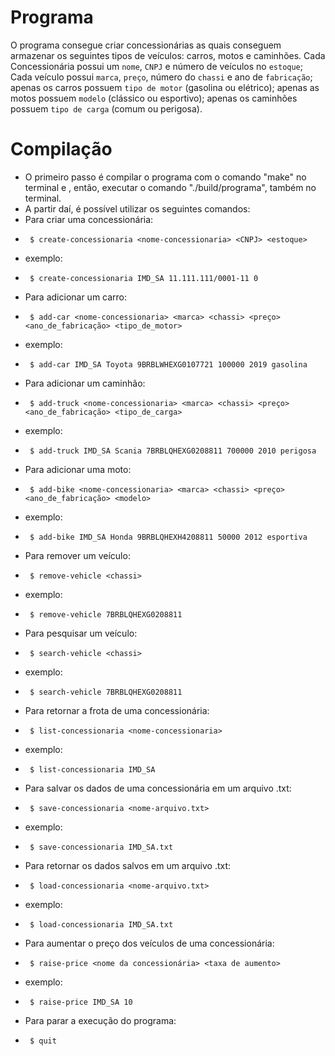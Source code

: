 
# Programa

O programa consegue criar concessionárias as quais conseguem armazenar os seguintes tipos de veículos: carros, motos e caminhões. Cada Concessionária possui um `nome`, `CNPJ` e número de veículos no `estoque`; Cada veículo possui `marca`, `preço`, número do `chassi` e ano de `fabricação`; apenas os carros possuem `tipo de motor` (gasolina ou elétrico); apenas as motos possuem  `modelo` (clássico ou esportivo); apenas os caminhões possuem `tipo de carga` (comum ou perigosa).


# Compilação  

* O primeiro passo é compilar o programa com o comando "make" no terminal e , então, executar o comando "./build/programa", também no terminal.
* A partir daí, é possível utilizar os seguintes comandos:
* Para criar uma concessionária:
*      $ create-concessionaria <nome-concessionaria> <CNPJ> <estoque>
*  exemplo:
*      $ create-concessionaria IMD_SA 11.111.111/0001-11 0


  
* Para adicionar um carro:
*      $ add-car <nome-concessionaria> <marca> <chassi> <preço> <ano_de_fabricação> <tipo_de_motor>
*  exemplo:
*      $ add-car IMD_SA Toyota 9BRBLWHEXG0107721 100000 2019 gasolina
* Para adicionar um caminhão:
*      $ add-truck <nome-concessionaria> <marca> <chassi> <preço> <ano_de_fabricação> <tipo_de_carga>
*  exemplo:
*      $ add-truck IMD_SA Scania 7BRBLQHEXG0208811 700000 2010 perigosa
* Para adicionar uma moto:
*      $ add-bike <nome-concessionaria> <marca> <chassi> <preço> <ano_de_fabricação> <modelo>
*  exemplo:
*      $ add-bike IMD_SA Honda 9BRBLQHEXH4208811 50000 2012 esportiva
* Para remover um veículo:
*      $ remove-vehicle <chassi>
*  exemplo:
*      $ remove-vehicle 7BRBLQHEXG0208811
* Para pesquisar um veículo:
*      $ search-vehicle <chassi>
*  exemplo:
*      $ search-vehicle 7BRBLQHEXG0208811
* Para retornar a frota de uma concessionária:
*      $ list-concessionaria <nome-concessionaria>
*  exemplo:
*      $ list-concessionaria IMD_SA
* Para salvar os dados de uma concessionária em um arquivo .txt:
*      $ save-concessionaria <nome-arquivo.txt>
*  exemplo:
*      $ save-concessionaria IMD_SA.txt
* Para retornar os dados salvos em um arquivo .txt:
*      $ load-concessionaria <nome-arquivo.txt>
*  exemplo:
*      $ load-concessionaria IMD_SA.txt
*  Para aumentar o preço dos veículos de uma concessionária:
*      $ raise-price <nome da concessionária> <taxa de aumento>
*  exemplo:
*      $ raise-price IMD_SA 10
* Para parar a execução do programa:
*      $ quit
